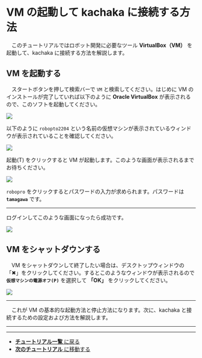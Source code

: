 # VM の起動して kachaka に接続する方法

　このチュートリアルではロボット開発に必要なツール **VirtualBox（VM）** を起動して、kachaka に接続する方法を解説します。

## VM を起動する
　スタートボタンを押して検索バーで `VM` と検索してください。はじめに VM のインストールが完了していれば以下のように **Oracle VirtualBox** が表示されるので、このソフトを起動してください。

<img src="https://github.com/user-attachments/assets/2449e38a-877d-473a-884d-7b8b1d93f4e8" />

以下のように `robopto2204` という名前の仮想マシンが表示されているウィンドウが表示されていることを確認してください。

<img src="https://github.com/user-attachments/assets/6f52dedf-0d5c-4ddd-871e-32a10b9d72ab" />

起動(T) をクリックすると VM が起動します。このような画面が表示されるまでお待ちください。

<img src="https://github.com/user-attachments/assets/ae6deac3-694d-410e-9b74-86fcecce1663"/>

`robopro` をクリックするとパスワードの入力が求められます。パスワードは **`tamagawa`** です。

---

ログインしてこのような画面になったら成功です。

<img src="https://github.com/user-attachments/assets/e969843b-4883-41eb-9adc-3af6505ab263"/>

## VM をシャットダウンする
　VM をシャットダウンして終了したい場合は、デスクトップウィンドウの「✖」をクリックしてください。するとこのようなウィンドウが表示されるので **`仮想マシンの電源オフ(P)`** を選択して **「OK」** をクリックしてください。

<img src="https://github.com/user-attachments/assets/cd539e69-cb4d-4994-be6b-f4e6ed30a9e1"/>

---

　これが VM の基本的な起動方法と停止方法になります。次に、kachaka と接続するための設定および方法を解説します。

---





---

- [**チュートリアル一覧** に戻る](./toc.md)
- [**次のチュートリアル** に移動する](./tutorialx.md)

